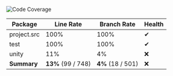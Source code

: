 ![Code Coverage](https://img.shields.io/badge/Code%20Coverage-13%25-critical?style=flat)

Package | Line Rate | Branch Rate | Health
-------- | --------- | ----------- | ------
project.src | 100% | 100% | ✔
test | 100% | 100% | ✔
unity | 11% | 4% | ❌
**Summary** | **13%** (99 / 748) | **4%** (18 / 501) | ❌
